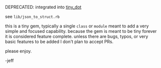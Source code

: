 DEPRECATED: integrated into [tiny_dot](https://github.com/jefflunt/tiny_dot)

see `lib/json_to_struct.rb`

this is a tiny gem, typically a single `class` or `module` meant to add a very
simple and focused capability. because the gem is meant to be tiny forever it
is considered feature complete. unless there are bugs, typos, or very basic
features to be added I don't plan to accept PRs.

please enjoy.

-jeff
